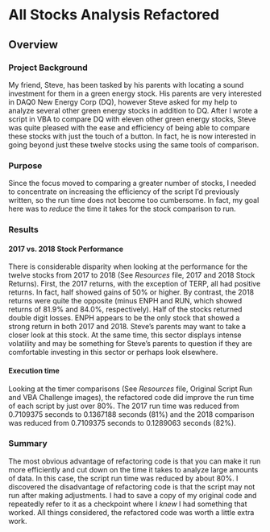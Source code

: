 # All Stocks Analysis Refactored
## Overview
### Project Background 
My friend, Steve, has been tasked by his parents with locating a sound investment for them in a green energy stock. His parents are very interested in DAQ0 New Energy Corp (DQ), however Steve asked for my help to analyze several other green energy stocks in addition to DQ. After I wrote a script in VBA to compare DQ with eleven other green energy stocks, Steve was quite pleased with the ease and efficiency of being able to compare these stocks with just the touch of a button. In fact, he is now interested in going beyond just these twelve stocks using the same tools of comparison.
### Purpose
Since the focus moved to comparing a greater number of stocks, I needed to concentrate on increasing the efficiency of the script I’d previously written, so the run time does not become too cumbersome. In fact, my goal here was to *reduce* the time it takes for the stock comparison to run. 
### Results
#### 2017 vs. 2018 Stock Performance
There is considerable disparity when looking at the performance for the twelve stocks from 2017 to 2018 (See *Resources* file, 2017 and 2018 Stock Returns). First, the 2017 returns, with the exception of TERP, all had positive returns. In fact, half showed gains of 50% or higher. By contrast, the 2018 returns were quite the opposite (minus ENPH and RUN, which showed returns of 81.9% and 84.0%, respectively). Half of the stocks returned double digit losses. ENPH appears to be the only stock that showed a strong return in both 2017 and 2018. Steve’s parents may want to take a closer look at this stock. At the same time, this sector displays intense volatility and may be something for Steve’s parents to question if they are comfortable investing in this sector or perhaps look elsewhere. 
#### Execution time
Looking at the timer comparisons (See *Resources* file, Original Script Run and VBA Challenge images), the refactored code did improve the run time of each script by just over 80%. The 2017 run time was reduced from 0.7109375 seconds to 0.1367188 seconds (81%) and the 2018 comparison was reduced from 0.7109375 seconds to 0.1289063 seconds (82%).
### Summary
The most obvious advantage of refactoring code is that you can make it run more efficiently and cut down on the time it takes to analyze large amounts of data. In this case, the script run time was reduced by about 80%.
I discovered the disadvantage of refactoring code is that the script may not run after making adjustments. I had to save a copy of my original code and repeatedly refer to it as a checkpoint where I *knew* I had something that worked. All things considered, the refactored code was worth a little extra work.

